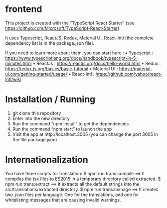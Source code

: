 # frontend
This project is created with the “TypeScript React Starter” (see  https://github.com/Microsoft/TypeScript-React-Starter).

It uses Typescript, ReactJS, Redux, Material UI, React-Intl (the complete dependency list is in the package.json file).

If you need to learn more about them, you can start here :
 •	Typescript : https://www.typescriptlang.org/docs/handbook/typescript-in-5-minutes.html
 •	ReactJs : https://reactjs.org/docs/hello-world.html
 •	Redux : https://redux.js.org/basics/basic-tutorial
 •	Material UI : https://material-ui.com/getting-started/usage/
 •	React-intl : https://github.com/yahoo/react-intl/wiki

# Installation / Running
1.	git clone <repository-url> this repository
2.	Enter into the new directory
3.	Run the command “npm install” to get the dependencies
4.	Run the command “npm start” to launch the app
5.	Visit the app at http://localhost:3005 (you can change the port 3005 in the file package.json)

# Internationalization
You have three scripts for translation:
 $ npm run trans:compile 
    ==> It compiles the tsx files to ES2015 in a temporary directory called extracted.
 $ npm run trans:extract
    ==> It extracts all the default strings into the src/translations/extracted directory.
 $ npm run trans:manage
    ==> It creates two .json files per language. One for the translations, and one for whitelisting messages that are causing invalid warnings.
